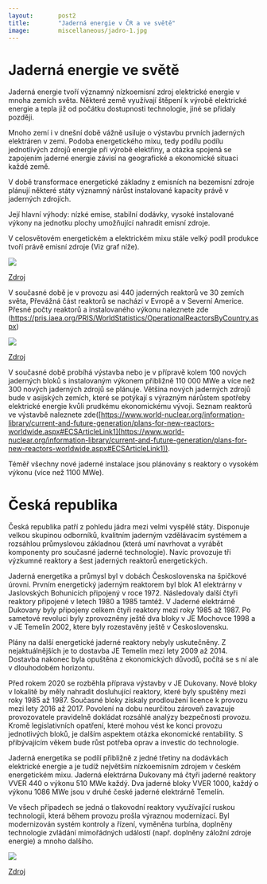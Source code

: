 ```yaml
---
layout:       post2
title:        "Jaderná energie v ČR a ve světě"
image:        miscellaneous/jadro-1.jpg
---
```


# Jaderná energie ve světě

Jaderná energie tvoří významný nízkoemisní zdroj elektrické energie v mnoha zemích světa. Některé země využívají štěpení k výrobě elektrické energie a tepla již od počátku dostupnosti technologie, jiné se přidaly později.

Mnoho zemí i v dnešní době vážně usiluje o výstavbu prvních jaderných elektráren v zemi. Podoba energetického mixu, tedy podílu podílu jednotlivých zdrojů energie při výrobě elektřiny, a otázka spojená se zapojením jaderné energie závisí na geografické a ekonomické situaci každé země.

V době transformace energetické základny z emisních na bezemisní zdroje plánují některé státy významný nárůst instalované kapacity právě v jaderných zdrojích.

Její hlavní výhody: nízké emise, stabilní dodávky, vysoké instalované výkony na jednotku plochy umožňující nahradit emisní zdroje.

V celosvětovém energetickém a elektrickém mixu stále velký podíl produkce tvoří právě emisní zdroje (Viz graf níže).  

![](https://lh3.googleusercontent.com/eeEyehaVe_W9qSz6Ph30_qEER88W-DyA0qn9oHScsbbO4Gq_SsV3MmE-ENgNFy1gMnSLh1mqELJisOkzP5HzqPKtkMnVZMBoJmh9gnisZ8KmxVoMCU3uRT9nxqlB0Z5sf-03BszX)

[Zdroj](https://ourworldindata.org/electricity-mix)


V současné době je v provozu asi 440 jaderných reaktorů ve 30 zemích světa, Převážná část reaktorů se nachází v Evropě a v Severní Americe. Přesné počty reaktorů a instalovaného výkonu naleznete zde (https://pris.iaea.org/PRIS/WorldStatistics/OperationalReactorsByCountry.aspx)

![](https://lh5.googleusercontent.com/Rf4unG0nlNyDobiXfr3NTp0n6K0JJoKNtOIhrN9lBdfGUt_tWOy6GRU8midMmKtCo4HSVMQynBlvntEKiRTqNarDWj9VSQpkVcFdmt36zzLROt2ibUPPJfiEB5R8Pfv6HtBmH6-D)

[Zdroj](https://www.iaea.org/newscenter/news/iaea-releases-2019-data-on-nuclear-power-plants-operating-experience)

V současné době probíhá výstavba nebo je v přípravě kolem 100 nových jaderných bloků s instalovaným výkonem přibližně 110 000 MWe a více než 300 nových jaderných zdrojů se plánuje. Většina nových jaderných zdrojů bude v asijských zemích, které se potýkají s výrazným nárůstem spotřeby elektrické energie kvůli prudkému ekonomickému vývoji. Seznam reaktorů ve výstavbě naleznete zde([https://www.world-nuclear.org/information-library/current-and-future-generation/plans-for-new-reactors-worldwide.aspx#ECSArticleLink1](https://www.world-nuclear.org/information-library/current-and-future-generation/plans-for-new-reactors-worldwide.aspx#ECSArticleLink1)).

Téměř všechny nové jaderné instalace jsou plánovány s reaktory o vysokém výkonu (více než 1100 MWe).

# Česká republika

Česká republika patří z pohledu jádra mezi velmi vyspělé státy. Disponuje velkou skupinou odborníků, kvalitním jaderným vzdělávacím systémem a rozsáhlou průmyslovou základnou (která umí navrhovat a vyrábět komponenty pro současné jaderné technologie). Navíc provozuje tři výzkumné reaktory a šest jaderných reaktorů energetických.

Jaderná energetika a průmysl byl v dobách Československa na špičkové úrovni. Prvním energetický jaderným reaktorem byl blok A1 elektrárny v Jaslovských Bohunicích připojený v roce 1972. Následovaly další čtyři reaktory připojené v letech 1980 a 1985 tamtéž. V Jaderné elektrárně Dukovany byly připojeny celkem čtyři reaktory mezi roky 1985 až 1987. Po sametové revoluci byly zprovozněny ještě dva bloky v JE Mochovce 1998 a v JE Temelín 2002, ktere byly rozestavěny ještě v Československu.

Plány na další energetické jaderné reaktory nebyly uskutečněny. Z nejaktuálnějších je to dostavba JE Temelín mezi lety 2009 až 2014. Dostavba nakonec byla opuštěna z ekonomických důvodů, počítá se s ní ale v dlouhodobém horizontu.

Před rokem 2020 se rozběhla příprava výstavby v JE Dukovany. Nové bloky v lokalitě by měly nahradit dosluhující reaktory, které byly spuštěny mezi roky 1985 až 1987. Současné bloky získaly prodloužení licence k provozu mezi lety 2016 až 2017. Povolení na dobu neurčitou zároveň zavazuje provozovatele pravidelně dokládat rozsáhlé analýzy bezpečnosti provozu. Kromě legislativních opatření, které mohou vést ke konci provozu jednotlivých bloků, je dalším aspektem otázka ekonomické rentability. S přibývajícím věkem bude růst potřeba oprav a investic do technologie.

Jaderná energetika se podílí přibližně z jedné třetiny na dodávkách elektrické energie a je tudíž největším nízkoemisním zdrojem v českém energetickém mixu. Jaderná elektrárna Dukovany má čtyři jaderné reaktory VVER 440 o výkonu 510 MWe každý. Dva jaderné bloky VVER 1000, každý o výkonu 1086 MWe jsou v druhé české jaderné elektrárně Temelín.

Ve všech případech se jedná o tlakovodní reaktory využívající ruskou technologii, která během provozu prošla výraznou modernizací. Byl modernizován systém kontroly a řízení, vyměněna turbína, doplněny technologie zvládání mimořádných událostí (např. doplněny záložní zdroje energie) a mnoho dalšího.

![](https://lh3.googleusercontent.com/aPgqY3fLGkO8ZMo-V9YJQvAIjKB2YKh0mZPr9hdQp0LFyiO8PypcUED5puTN9iQF99g9ZeHz6pO7iwGaGDAXsAfDRVMpdgZkNgP8Yl3RjN-1k_JoPU6ztJxRqKFDIDh8kEkQvljE)

[Zdroj](https://www.eru.cz/documents/10540/5381883/Rocni_zprava_provoz_ES_2019.pdf/debe8a88-e780-4c44-8336-a0b7bbd189bc)
